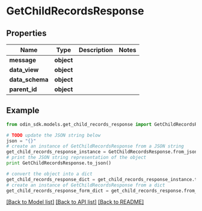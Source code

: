 # GetChildRecordsResponse


## Properties

Name | Type | Description | Notes
------------ | ------------- | ------------- | -------------
**message** | **object** |  | 
**data_view** | **object** |  | 
**data_schema** | **object** |  | 
**parent_id** | **object** |  | 

## Example

```python
from odin_sdk.models.get_child_records_response import GetChildRecordsResponse

# TODO update the JSON string below
json = "{}"
# create an instance of GetChildRecordsResponse from a JSON string
get_child_records_response_instance = GetChildRecordsResponse.from_json(json)
# print the JSON string representation of the object
print GetChildRecordsResponse.to_json()

# convert the object into a dict
get_child_records_response_dict = get_child_records_response_instance.to_dict()
# create an instance of GetChildRecordsResponse from a dict
get_child_records_response_form_dict = get_child_records_response.from_dict(get_child_records_response_dict)
```
[[Back to Model list]](../README.md#documentation-for-models) [[Back to API list]](../README.md#documentation-for-api-endpoints) [[Back to README]](../README.md)



